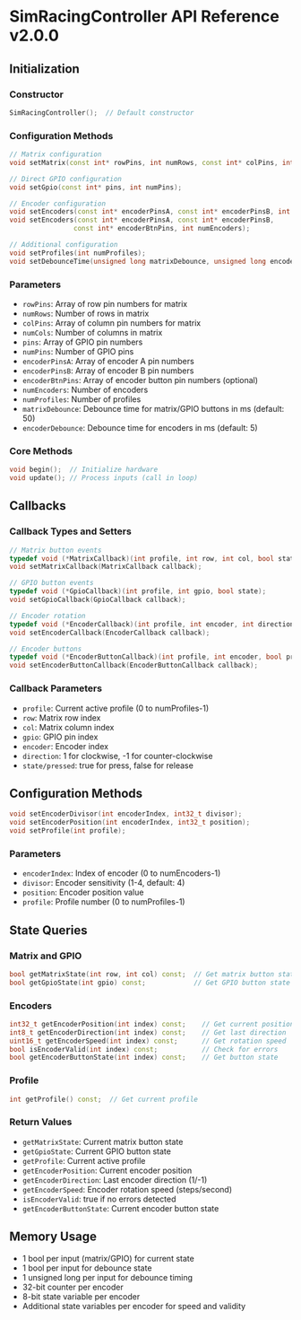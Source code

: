 # SimRacingController API Reference v2.0.0

## Initialization

### Constructor
```cpp
SimRacingController();  // Default constructor
```

### Configuration Methods
```cpp
// Matrix configuration
void setMatrix(const int* rowPins, int numRows, const int* colPins, int numCols);

// Direct GPIO configuration
void setGpio(const int* pins, int numPins);

// Encoder configuration
void setEncoders(const int* encoderPinsA, const int* encoderPinsB, int numEncoders);  // Without buttons
void setEncoders(const int* encoderPinsA, const int* encoderPinsB,                    // With buttons
                const int* encoderBtnPins, int numEncoders);

// Additional configuration
void setProfiles(int numProfiles);
void setDebounceTime(unsigned long matrixDebounce, unsigned long encoderDebounce);
```

### Parameters
- `rowPins`: Array of row pin numbers for matrix
- `numRows`: Number of rows in matrix
- `colPins`: Array of column pin numbers for matrix
- `numCols`: Number of columns in matrix
- `pins`: Array of GPIO pin numbers
- `numPins`: Number of GPIO pins
- `encoderPinsA`: Array of encoder A pin numbers
- `encoderPinsB`: Array of encoder B pin numbers
- `encoderBtnPins`: Array of encoder button pin numbers (optional)
- `numEncoders`: Number of encoders
- `numProfiles`: Number of profiles
- `matrixDebounce`: Debounce time for matrix/GPIO buttons in ms (default: 50)
- `encoderDebounce`: Debounce time for encoders in ms (default: 5)

### Core Methods
```cpp
void begin();  // Initialize hardware
void update(); // Process inputs (call in loop)
```

## Callbacks

### Callback Types and Setters
```cpp
// Matrix button events
typedef void (*MatrixCallback)(int profile, int row, int col, bool state);
void setMatrixCallback(MatrixCallback callback);

// GPIO button events
typedef void (*GpioCallback)(int profile, int gpio, bool state);
void setGpioCallback(GpioCallback callback);

// Encoder rotation
typedef void (*EncoderCallback)(int profile, int encoder, int direction);
void setEncoderCallback(EncoderCallback callback);

// Encoder buttons
typedef void (*EncoderButtonCallback)(int profile, int encoder, bool pressed);
void setEncoderButtonCallback(EncoderButtonCallback callback);
```

### Callback Parameters
- `profile`: Current active profile (0 to numProfiles-1)
- `row`: Matrix row index
- `col`: Matrix column index
- `gpio`: GPIO pin index
- `encoder`: Encoder index
- `direction`: 1 for clockwise, -1 for counter-clockwise
- `state/pressed`: true for press, false for release

## Configuration Methods
```cpp
void setEncoderDivisor(int encoderIndex, int32_t divisor);
void setEncoderPosition(int encoderIndex, int32_t position);
void setProfile(int profile);
```

### Parameters
- `encoderIndex`: Index of encoder (0 to numEncoders-1)
- `divisor`: Encoder sensitivity (1-4, default: 4)
- `position`: Encoder position value
- `profile`: Profile number (0 to numProfiles-1)

## State Queries

### Matrix and GPIO
```cpp
bool getMatrixState(int row, int col) const;  // Get matrix button state
bool getGpioState(int gpio) const;            // Get GPIO button state
```

### Encoders
```cpp
int32_t getEncoderPosition(int index) const;    // Get current position
int8_t getEncoderDirection(int index) const;    // Get last direction
uint16_t getEncoderSpeed(int index) const;      // Get rotation speed
bool isEncoderValid(int index) const;           // Check for errors
bool getEncoderButtonState(int index) const;    // Get button state
```

### Profile
```cpp
int getProfile() const;  // Get current profile
```

### Return Values
- `getMatrixState`: Current matrix button state
- `getGpioState`: Current GPIO button state
- `getProfile`: Current active profile
- `getEncoderPosition`: Current encoder position
- `getEncoderDirection`: Last encoder direction (1/-1)
- `getEncoderSpeed`: Encoder rotation speed (steps/second)
- `isEncoderValid`: true if no errors detected
- `getEncoderButtonState`: Current encoder button state

## Memory Usage
- 1 bool per input (matrix/GPIO) for current state
- 1 bool per input for debounce state
- 1 unsigned long per input for debounce timing
- 32-bit counter per encoder
- 8-bit state variable per encoder
- Additional state variables per encoder for speed and validity
